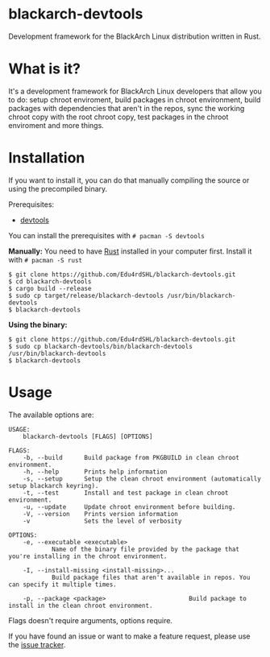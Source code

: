 # blackarch-devtools
Development framework for the BlackArch Linux distribution written in Rust.

# What is it?
It's a development framework for BlackArch Linux developers that allow you to do: setup chroot enviroment, build packages in chroot environment, build packages with dependencies that aren't in the repos, sync the working chroot copy with the root chroot copy, test packages in the chroot enviroment and more things.

# Installation
If you want to install it, you can do that manually compiling the source or using the precompiled binary.

Prerequisites:
- [devtools](https://www.archlinux.org/packages/extra/any/devtools/)

You can install the prerequisites with `# pacman -S devtools`

**Manually:** You need to have [Rust](https://www.archlinux.org/packages/extra/x86_64/rust/) installed in your computer first. Install it with `# pacman -S rust`
```
$ git clone https://github.com/Edu4rdSHL/blackarch-devtools.git
$ cd blackarch-devtools
$ cargo build --release
$ sudo cp target/release/blackarch-devtools /usr/bin/blackarch-devtools
$ blackarch-devtools
```
**Using the binary:**
```
$ git clone https://github.com/Edu4rdSHL/blackarch-devtools.git
$ sudo cp blackarch-devtools/bin/blackarch-devtools /usr/bin/blackarch-devtools
$ blackarch-devtools
```

# Usage

The available options are:

```
USAGE:
    blackarch-devtools [FLAGS] [OPTIONS]

FLAGS:
    -b, --build      Build package from PKGBUILD in clean chroot environment.
    -h, --help       Prints help information
    -s, --setup      Setup the clean chroot environment (automatically setup blackarch keyring).
    -t, --test       Install and test package in clean chroot environment.
    -u, --update     Update chroot environment before building.
    -V, --version    Prints version information
    -v               Sets the level of verbosity

OPTIONS:
    -e, --executable <executable>
            Name of the binary file provided by the package that you're installing in the chroot environment.

    -I, --install-missing <install-missing>...
            Build package files that aren't available in repos. You can specify it multiple times.

    -p, --package <package>                       Build package to install in the clean chroot environment.
```
Flags doesn't require arguments, options require.

If you have found an issue or want to make a feature request, please use the [issue tracker](https://github.com/Edu4rdSHL/blackarch-devtools/issues).
